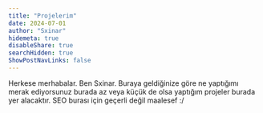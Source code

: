 ```yaml
---
title: "Projelerim"
date: 2024-07-01
author: "Sxinar"
hidemeta: true
disableShare: true
searchHidden: true
ShowPostNavLinks: false
---
```


Herkese merhabalar.
Ben Sxinar.
Buraya geldiğinize göre ne yaptığımı merak ediyorsunuz burada az veya küçük de olsa yaptığım projeler burada yer alacaktır.
SEO burası için geçerli değil maalesef :/

